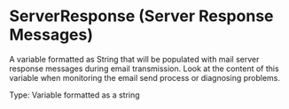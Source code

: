 # ServerResponse (Server Response Messages)

A variable formatted as String that will be populated with mail server response messages during email transmission. Look at the content of this variable when monitoring the email send process or diagnosing problems.

Type: Variable formatted as a string
